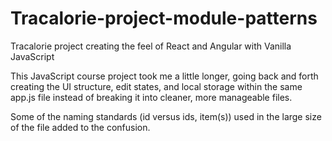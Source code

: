 # Tracalorie-project-module-patterns
Tracalorie project creating the feel of React and Angular with Vanilla JavaScript

This JavaScript course project took me a little longer, going back and forth creating the UI structure, edit states, and local storage
within the same app.js file instead of breaking it into cleaner, more manageable files. 

  Some of the naming standards (id versus ids, item(s)) used in the large size of the file added to the confusion. 
